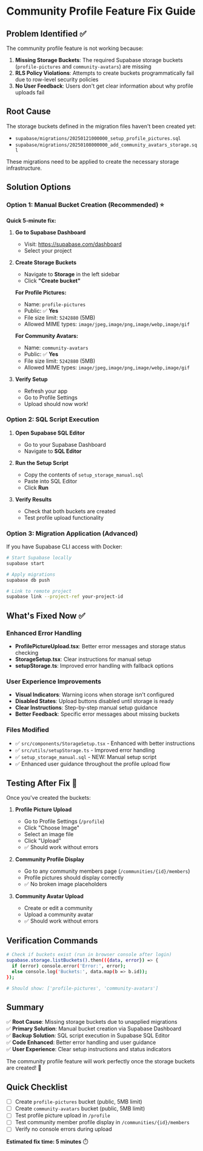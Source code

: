 # Community Profile Feature Fix Guide

## Problem Identified ✅

The community profile feature is not working because:

1. **Missing Storage Buckets**: The required Supabase storage buckets (`profile-pictures` and `community-avatars`) are missing
2. **RLS Policy Violations**: Attempts to create buckets programmatically fail due to row-level security policies
3. **No User Feedback**: Users don't get clear information about why profile uploads fail

## Root Cause

The storage buckets defined in the migration files haven't been created yet:
- `supabase/migrations/20250121000000_setup_profile_pictures.sql`
- `supabase/migrations/20250108000000_add_community_avatars_storage.sql`

These migrations need to be applied to create the necessary storage infrastructure.

## Solution Options

### Option 1: Manual Bucket Creation (Recommended) ⭐

**Quick 5-minute fix:**

1. **Go to Supabase Dashboard**
   - Visit: https://supabase.com/dashboard
   - Select your project

2. **Create Storage Buckets**
   - Navigate to **Storage** in the left sidebar
   - Click **"Create bucket"**
   
   **For Profile Pictures:**
   - Name: `profile-pictures`
   - Public: ✅ **Yes**
   - File size limit: `5242880` (5MB)
   - Allowed MIME types: `image/jpeg,image/png,image/webp,image/gif`
   
   **For Community Avatars:**
   - Name: `community-avatars`
   - Public: ✅ **Yes**
   - File size limit: `5242880` (5MB)
   - Allowed MIME types: `image/jpeg,image/png,image/webp,image/gif`

3. **Verify Setup**
   - Refresh your app
   - Go to Profile Settings
   - Upload should now work!

### Option 2: SQL Script Execution

1. **Open Supabase SQL Editor**
   - Go to your Supabase Dashboard
   - Navigate to **SQL Editor**

2. **Run the Setup Script**
   - Copy the contents of `setup_storage_manual.sql`
   - Paste into SQL Editor
   - Click **Run**

3. **Verify Results**
   - Check that both buckets are created
   - Test profile upload functionality

### Option 3: Migration Application (Advanced)

If you have Supabase CLI access with Docker:

```bash
# Start Supabase locally
supabase start

# Apply migrations
supabase db push

# Link to remote project
supabase link --project-ref your-project-id
```

## What's Fixed Now ✅

### Enhanced Error Handling
- **ProfilePictureUpload.tsx**: Better error messages and storage status checking
- **StorageSetup.tsx**: Clear instructions for manual setup
- **setupStorage.ts**: Improved error handling with fallback options

### User Experience Improvements
- **Visual Indicators**: Warning icons when storage isn't configured
- **Disabled States**: Upload buttons disabled until storage is ready
- **Clear Instructions**: Step-by-step manual setup guidance
- **Better Feedback**: Specific error messages about missing buckets

### Files Modified
- ✅ `src/components/StorageSetup.tsx` - Enhanced with better instructions
- ✅ `src/utils/setupStorage.ts` - Improved error handling
- ✅ `setup_storage_manual.sql` - NEW: Manual setup script
- ✅ Enhanced user guidance throughout the profile upload flow

## Testing After Fix 🧪

Once you've created the buckets:

1. **Profile Picture Upload**
   - Go to Profile Settings (`/profile`)
   - Click "Choose Image" 
   - Select an image file
   - Click "Upload"
   - ✅ Should work without errors

2. **Community Profile Display**
   - Go to any community members page (`/communities/{id}/members`)
   - Profile pictures should display correctly
   - ✅ No broken image placeholders

3. **Community Avatar Upload**
   - Create or edit a community
   - Upload a community avatar
   - ✅ Should work without errors

## Verification Commands

```bash
# Check if buckets exist (run in browser console after login)
supabase.storage.listBuckets().then(({data, error}) => {
  if (error) console.error('Error:', error);
  else console.log('Buckets:', data.map(b => b.id));
});

# Should show: ['profile-pictures', 'community-avatars']
```

## Summary

✅ **Root Cause**: Missing storage buckets due to unapplied migrations  
✅ **Primary Solution**: Manual bucket creation via Supabase Dashboard  
✅ **Backup Solution**: SQL script execution in Supabase SQL Editor  
✅ **Code Enhanced**: Better error handling and user guidance  
✅ **User Experience**: Clear setup instructions and status indicators  

The community profile feature will work perfectly once the storage buckets are created! 🎉

## Quick Checklist

- [ ] Create `profile-pictures` bucket (public, 5MB limit)
- [ ] Create `community-avatars` bucket (public, 5MB limit)
- [ ] Test profile picture upload in `/profile`
- [ ] Test community member profile display in `/communities/{id}/members`
- [ ] Verify no console errors during upload

**Estimated fix time: 5 minutes** ⏱️